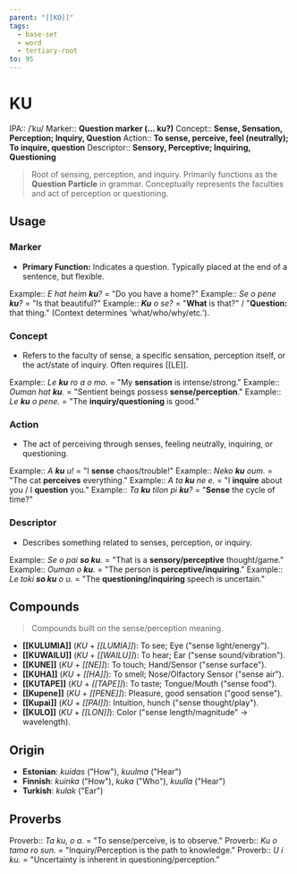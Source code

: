 ```yaml
---
parent: "[[KO]]"
tags:
  - base-set
  - word
  - tertiary-root
to: 95
---
```


# KU

IPA::				/ˈku/
Marker::		**Question marker (... ku?)**
Concept::		**Sense, Sensation, Perception; Inquiry, Question**
Action::		**To sense, perceive, feel (neutrally); To inquire, question**
Descriptor::	**Sensory, Perceptive; Inquiring, Questioning**

> Root of sensing, perception, and inquiry. Primarily functions as the **Question Particle** in grammar. Conceptually represents the faculties and act of perception or questioning.

## Usage

### Marker
*   **Primary Function:** Indicates a question. Typically placed at the end of a sentence, but flexible.

Example::   *E hat heim **ku**?* = "Do you have a home?"
Example::   *Se o pene **ku**?* = "Is that beautiful?"
Example::   ***Ku** o se?* = "**What** is that?" / "**Question:** that thing." (Context determines 'what/who/why/etc.').

### Concept
*   Refers to the faculty of sense, a specific sensation, perception itself, or the act/state of inquiry. Often requires [[LE]].

Example::   *Le **ku** ro a o mo.* = "My **sensation** is intense/strong."
Example::   *Ouman hat **ku**.* = "Sentient beings possess **sense/perception**."
Example::   *Le **ku** o pene.* = "The **inquiry/questioning** is good."

### Action
*   The act of perceiving through senses, feeling neutrally, inquiring, or questioning.

Example::   *A **ku** u!* = "I **sense** chaos/trouble!"
Example::   *Neko **ku** oum.* = "The cat **perceives** everything."
Example::   *A ta **ku** ne e.* = "I **inquire** about you / I **question** you."
Example::   *Ta **ku** tilon pi **ku**?* = "**Sense** the cycle of time?"

### Descriptor
*   Describes something related to senses, perception, or inquiry.

Example::   *Se o pai **so ku**.* = "That is a **sensory/perceptive** thought/game."
Example::   *Ouman o **ku**.* = "The person is **perceptive/inquiring**."
Example::   *Le toki **so ku** o u.* = "The **questioning/inquiring** speech is uncertain."

## Compounds
> Compounds built on the sense/perception meaning.

*   **[[KULUMIA]]** (*KU* + *[[LUMIA]]*): To see; Eye ("sense light/energy").
*   **[[KUWAILU]]** (*KU* + *[[WAILU]]*): To hear; Ear ("sense sound/vibration").
*   **[[KUNE]]** (*KU* + *[[NE]]*): To touch; Hand/Sensor ("sense surface").
*   **[[KUHA]]** (*KU* + *[[HA]]*): To smell; Nose/Olfactory Sensor ("sense air").
*   **[[KUTAPE]]** (*KU* + *[[TAPE]]*): To taste; Tongue/Mouth ("sense food").
*   **[[Kupene]]** (*KU* + *[[PENE]]*): Pleasure, good sensation ("good sense"). 
*   **[[Kupai]]** (*KU* + *[[PAI]]*): Intuition, hunch ("sense thought/play").
*   **[[KULO]]** (*KU* + *[[LON]]*): Color ("sense length/magnitude" -> wavelength).

## Origin

* **Estonian**: _kuidas_ ("How"), _kuulma_ ("Hear")
* **Finnish**: _kuinka_ ("How"), _kuka_ ("Who"), _kuulla_ ("Hear")
* **Turkish**: _kulak_ ("Ear")

## Proverbs

Proverb:: *Ta ku, o a.* = "To sense/perceive, is to observe."
Proverb:: *Ku o tama ro sun.* = "Inquiry/Perception is the path to knowledge."
Proverb:: *U i ku.* = "Uncertainty is inherent in questioning/perception."
